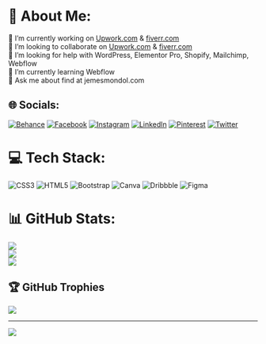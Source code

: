 # 💫 About Me:
🔭 I’m currently working on <a href="https://www.upwork.com/fl/~015bbe461f326a06b6">Upwork.com</a> & <a href="https://fiverr.com/jemesweb">fiverr.com</a><br>👯 I’m looking to collaborate on <a href="https://www.upwork.com/fl/~015bbe461f326a06b6">Upwork.com</a> & <a href="https://fiverr.com/jemesweb">fiverr.com</a><br>🤝 I’m looking for help with WordPress, Elementor Pro, Shopify, Mailchimp, Webflow<br>🌱 I’m currently learning Webflow<br>💬 Ask me about find at jemesmondol.com<br>


## 🌐 Socials:
[![Behance](https://img.shields.io/badge/Behance-1769ff?logo=behance&logoColor=white)](https://behance.net/jemesmondol001) [![Facebook](https://img.shields.io/badge/Facebook-%231877F2.svg?logo=Facebook&logoColor=white)](https://facebook.com/jemesmondol001) [![Instagram](https://img.shields.io/badge/Instagram-%23E4405F.svg?logo=Instagram&logoColor=white)](https://instagram.com/jemes.mondol) [![LinkedIn](https://img.shields.io/badge/LinkedIn-%230077B5.svg?logo=linkedin&logoColor=white)](https://linkedin.com/in/jemesmondol) [![Pinterest](https://img.shields.io/badge/Pinterest-%23E60023.svg?logo=Pinterest&logoColor=white)](https://pinterest.com/jemesmondol001) [![Twitter](https://img.shields.io/badge/Twitter-%231DA1F2.svg?logo=Twitter&logoColor=white)](https://twitter.com/jemesmondol001) 

# 💻 Tech Stack:
![CSS3](https://img.shields.io/badge/css3-%231572B6.svg?style=for-the-badge&logo=css3&logoColor=white) ![HTML5](https://img.shields.io/badge/html5-%23E34F26.svg?style=for-the-badge&logo=html5&logoColor=white) ![Bootstrap](https://img.shields.io/badge/bootstrap-%23563D7C.svg?style=for-the-badge&logo=bootstrap&logoColor=white) ![Canva](https://img.shields.io/badge/Canva-%2300C4CC.svg?style=for-the-badge&logo=Canva&logoColor=white) ![Dribbble](https://img.shields.io/badge/Dribbble-EA4C89?style=for-the-badge&logo=dribbble&logoColor=white) 	![Figma](https://img.shields.io/badge/figma-%23F24E1E.svg?style=for-the-badge&logo=figma&logoColor=white)
# 📊 GitHub Stats:
![](https://github-readme-stats.vercel.app/api?username=jemes888&theme=default&hide_border=false&include_all_commits=true&count_private=true)<br/>
![](https://github-readme-streak-stats.herokuapp.com/?user=jemes888&theme=default&hide_border=false)<br/>
![](https://github-readme-stats.vercel.app/api/top-langs/?username=jemes888&theme=default&hide_border=false&include_all_commits=true&count_private=true&layout=compact)

## 🏆 GitHub Trophies
![](https://github-profile-trophy.vercel.app/?username=jemes888&theme=algolia&no-frame=false&no-bg=true&margin-w=4)

---
[![](https://visitcount.itsvg.in/api?id=jemes888&icon=0&color=0)](https://visitcount.itsvg.in)

<!-- Proudly created with GPRM ( https://gprm.itsvg.in ) -->
